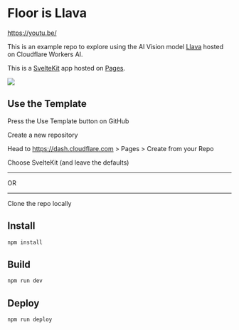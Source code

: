 # Floor is Llava


https://youtu.be/

This is an example repo to explore using the AI Vision model [Llava](https://developers.cloudflare.com/workers-ai/models/llava-1.5-7b-hf/) hosted on Cloudflare Workers AI.

This is a [SvelteKit](https://kit.svelte.dev/) app hosted on [Pages](https://pages.cloudflare.com).


[<img src="https://img.youtube.com/vi/MLbo7MGY_lU/0.jpg">](https://youtu.be/MLbo7MGY_lU "AI Can See Clearly Now - YouTube walkthrough")

## Use the Template

Press the Use Template button on GitHub

Create a new repository

Head to https://dash.cloudflare.com > Pages > Create from your Repo

Choose SvelteKit (and leave the defaults)

---

OR

---

Clone the repo locally

## Install

```bash
npm install
```

## Build

```bash
npm run dev
```

## Deploy

```bash
npm run deploy
```

